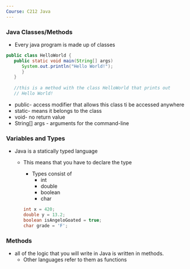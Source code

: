 ```yaml
---
Course: C212 Java
---
```

### Java Classes/Methods

- Every java program is made up of classes

```Java
public class HelloWorld {
   public static void main(String[] args)
      System.out.println("Hello World!");
      }
   }
   
   //this is a method with the class HelloWorld that prints out
   // Hello World!
```

- public- access modifier that allows this class ti be accessed anywhere
- static- means it belongs to the class
- void- no return value
- String[] args - arguments for the command-line

  

### Variables and Types

- Java is a statically typed language
    - This means that you have to declare the type
        
        - Types consist of
            - int
            - double
            - boolean
            - char
        
          
        
        ```Java
        int x = 420;
        double y = 13.2;
        boolean isAngeloGoated = true;
        char grade = 'F';
        ```
        

### Methods

- all of the logic that you will write in Java is written in methods.
    - Other languages refer to them as functions